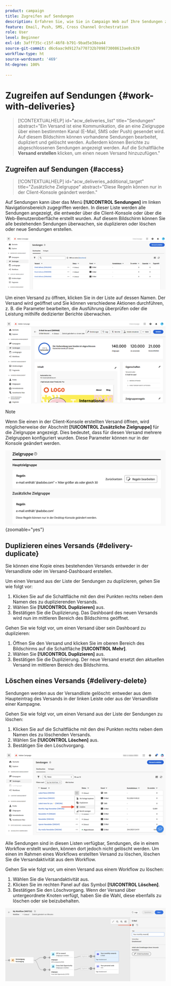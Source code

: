```yaml
---
product: campaign
title: Zugreifen auf Sendungen
description: Erfahren Sie, wie Sie in Campaign Web auf Ihre Sendungen zugreifen und diese verwalten können.
feature: Email, Push, SMS, Cross Channel Orchestration
role: User
level: Beginner
exl-id: 3afff35c-c15f-46f8-b791-9bad5e38ea44
source-git-commit: d6c6aac9d9127a770732b709873008613ae8c639
workflow-type: ht
source-wordcount: '469'
ht-degree: 100%

---
```


# Zugreifen auf Sendungen {#work-with-deliveries}

>[!CONTEXTUALHELP]
>id="acw_deliveries_list"
>title="Sendungen"
>abstract="Ein Versand ist eine Kommunikation, die an eine Zielgruppe über einen bestimmten Kanal (E-Mail, SMS oder Push) gesendet wird. Auf diesem Bildschirm können vorhandene Sendungen bearbeitet, dupliziert und gelöscht werden. Außerdem können Berichte zu abgeschlossenen Sendungen angezeigt werden. Auf die Schaltfläche **Versand erstellen** klicken, um einen neuen Versand hinzuzufügen."

## Zugreifen auf Sendungen {#access}

>[!CONTEXTUALHELP]
>id="acw_deliveries_additional_target"
>title="Zusätzliche Zielgruppe"
>abstract="Diese Regeln können nur in der Client-Konsole geändert werden."

Auf Sendungen kann über das Menü **[!UICONTROL Sendungen]** im linken Navigationsbereich zugegriffen werden. In dieser Liste werden alle Sendungen angezeigt, die entweder über die Client-Konsole oder über die Web-Benutzeroberfläche erstellt wurden. Auf diesem Bildschirm können Sie alle bestehenden Sendungen überwachen, sie duplizieren oder löschen oder neue Sendungen erstellen.

![Liste der in der Benutzeroberfläche angezeigten Sendungen](assets/deliveries-list.png)

Um einen Versand zu öffnen, klicken Sie in der Liste auf dessen Namen. Der Versand wird geöffnet und Sie können verschiedene Aktionen durchführen, z. B. die Parameter bearbeiten, die Ausführung überprüfen oder die Leistung mithilfe dedizierter Berichte überwachen.

![Bildschirm mit Versanddetails samt Parametern und Berichten](assets/delivery-details.png)

>[!NOTE]
>
>Wenn Sie einen in der Client-Konsole erstellten Versand öffnen, wird möglicherweise der Abschnitt **[!UICONTROL Zusätzliche Zielgruppe]** für die Zielgruppe angezeigt. Dies bedeutet, dass für diesen Versand mehrere Zielgruppen konfiguriert wurden. Diese Parameter können nur in der Konsole geändert werden.
>
>![Warnmeldung über zusätzliche Zielgruppenkonfigurationen](assets/target-warning-audience.png){zoomable="yes"}

## Duplizieren eines Versands {#delivery-duplicate}

Sie können eine Kopie eines bestehenden Versands entweder in der Versandliste oder im Versand-Dashboard erstellen.

Um einen Versand aus der Liste der Sendungen zu duplizieren, gehen Sie wie folgt vor:

1. Klicken Sie auf die Schaltfläche mit den drei Punkten rechts neben dem Namen des zu duplizierenden Versands.
1. Wählen Sie **[!UICONTROL Duplizieren]** aus.
1. Bestätigen Sie die Duplizierung. Das Dashboard des neuen Versands wird nun im mittleren Bereich des Bildschirms geöffnet. 

Gehen Sie wie folgt vor, um einen Versand über sein Dashboard zu duplizieren:

1. Öffnen Sie den Versand und klicken Sie im oberen Bereich des Bildschirms auf die Schaltfläche **[!UICONTROL Mehr]**.
1. Wählen Sie **[!UICONTROL Duplizieren]** aus.
1. Bestätigen Sie die Duplizierung. Der neue Versand ersetzt den aktuellen Versand im mittleren Bereich des Bildschirms.

## Löschen eines Versands {#delivery-delete}

Sendungen werden aus der Versandliste gelöscht: entweder aus dem Haupteintrag des Versands in der linken Leiste oder aus der Versandliste einer Kampagne.

Gehen Sie wie folgt vor, um einen Versand aus der Liste der Sendungen zu löschen:

1. Klicken Sie auf die Schaltfläche mit den drei Punkten rechts neben dem Namen des zu löschenden Versands.
1. Wählen Sie **[!UICONTROL Löschen]** aus.
1. Bestätigen Sie den Löschvorgang.

![Löschen eines Versands aus der Benutzeroberfläche mit der Versandliste](assets/delete-delivery-from-list.png)

Alle Sendungen sind in diesen Listen verfügbar, Sendungen, die in einem Workflow erstellt wurden, können dort jedoch nicht gelöscht werden. Um einen im Rahmen eines Workflows erstellten Versand zu löschen, löschen Sie die Versandaktivität aus dem Workflow.

Gehen Sie wie folgt vor, um einen Versand aus einem Workflow zu löschen:

1. Wählen Sie die Versandaktivität aus.
1. Klicken Sie im rechten Panel auf das Symbol **[!UICONTROL Löschen]**.
1. Bestätigen Sie den Löschvorgang. Wenn der Versand über untergeordnete Knoten verfügt, haben Sie die Wahl, diese ebenfalls zu löschen oder sie beizubehalten.

![Löschen einer Versandaktivität innerhalb eines Workflows](assets/delete-delivery-from-wf.png)